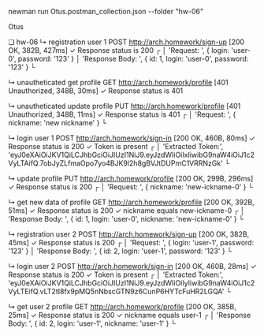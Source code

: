 newman run Otus.postman_collection.json --folder "hw-06"

Otus

❏ hw-06
↳ registration user 1
POST http://arch.homework/sign-up [200 OK, 382B, 427ms]
✓  Response status is 200
┌
│ 'Request: ', { login: 'user-0', password: '123' }
│ 'Response Body: ', { id: 1, login: 'user-0', password: '123' }
└

↳ unautheticated get profile
GET http://arch.homework/profile [401 Unauthorized, 348B, 30ms]
✓  Response status is 401

↳ unautheticated update profile
PUT http://arch.homework/profile [401 Unauthorized, 348B, 11ms]
✓  Response status is 401
┌
│ 'Request: ', { nickname: 'new nickname' }
└

↳ login user 1
POST http://arch.homework/sign-in [200 OK, 460B, 80ms]
✓  Response status is 200
✓  Token is present
┌
│ 'Extracted Token:', 'eyJ0eXAiOiJKV1QiLCJhbGciOiJIUzI1NiJ9.eyJzdWIiOiIxIiwibG9naW4iOiJ1c2VyLTAifQ.7obJyZLfmaOpo7yo4BJK9l2h8gBVJtDUPmC1VRRNzGk'
└

↳ update profile
PUT http://arch.homework/profile [200 OK, 299B, 296ms]
✓  Response status is 200
┌
│ 'Request: ', { nickname: 'new-ickname-0' }
└

↳ get new data of profile
GET http://arch.homework/profile [200 OK, 392B, 51ms]
✓  Response status is 200
✓  nickname equals new-ickname-0
┌
│ 'Response Body: ', { id: 1, login: 'user-0', nickname: 'new-ickname-0' }
└

↳ registration user 2
POST http://arch.homework/sign-up [200 OK, 382B, 45ms]
✓  Response status is 200
┌
│ 'Request: ', { login: 'user-1', password: '123' }
│ 'Response Body: ', { id: 2, login: 'user-1', password: '123' }
└

↳ login user 2
POST http://arch.homework/sign-in [200 OK, 460B, 28ms]
✓  Response status is 200
✓  Token is present
┌
│ 'Extracted Token:', 'eyJ0eXAiOiJKV1QiLCJhbGciOiJIUzI1NiJ9.eyJzdWIiOiIyIiwibG9naW4iOiJ1c2VyLTEifQ.vLT2tI8fx9pMQ5nNbscGTN9z6CunP6HYTcFuHR2LGQA'
└

↳ get user 2 profile
GET http://arch.homework/profile [200 OK, 385B, 25ms]
✓  Response status is 200
✓  nickname equals user-1
┌
│ 'Response Body: ', { id: 2, login: 'user-1', nickname: 'user-1' }
└

